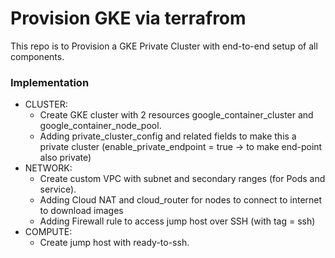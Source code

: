 # Provision GKE via terrafrom
This repo is to Provision a GKE Private Cluster with end-to-end setup of all components.

### Implementation 

  - CLUSTER: 
      * Create GKE cluster with 2 resources google_container_cluster and google_container_node_pool. 
      * Adding private_cluster_config and related fields to make this a private cluster (enable_private_endpoint = true -> to make end-point also private)
  - NETWORK: 
      * Create custom VPC with subnet and secondary ranges (for Pods and service). 
      * Adding Cloud NAT and cloud_router for nodes to connect to internet to download images
      * Adding Firewall rule to access jump host over SSH (with tag = ssh)
  - COMPUTE: 
      * Create jump host with ready-to-ssh.
